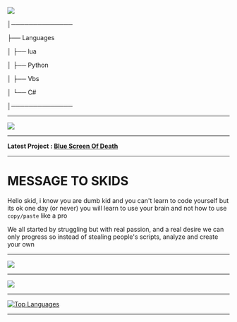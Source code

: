    
   <img src="file:///C:/Users/14847/Downloads/github-user-contribution.svg"/></a>
        



│──────────────          

├── Languages

│   ├── lua

│   ├── Python

│   ├── Vbs

│   └── C#

│──────────────

 ---------- 

<img src="https://media.discordapp.net/attachments/981047324811857940/982692143829221456/ezgif.com-gif-maker.gif"/></a>    

 ---------- 

**Latest Project : [Blue Screen Of Death](https://github.com/4gh9/Blue-Screen-Of-Death)**

 
 ---------- 


# MESSAGE TO SKIDS

Hello skid, i know you are dumb kid and you can't learn to code yourself but its ok one day (or never) you will learn to use your brain and not how to use `copy/paste` like a pro

We all started by struggling but with real passion, and a real desire we can only progress so instead of stealing people's scripts, analyze and create your own

 ---------- 

   <img src="https://discord.c99.nl/widget/theme-1/909623557670187090.png"/></a>
   
 ---------- 
   
   <img src="https://komarev.com/ghpvc/?username=4gh9&style=for-the-badge"/></a>
   
 ---------- 
   
   [![Top Languages](https://github-readme-stats.vercel.app/api/top-langs/?username=4gh9)](https://github.com/anuraghazra/github-readme-stats)

 ---------- 
